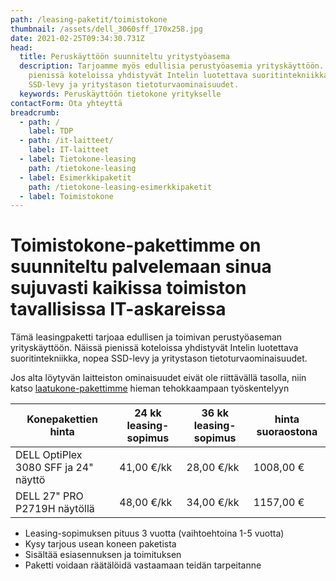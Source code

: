 ```yaml
---
path: /leasing-paketit/toimistokone
thumbnail: /assets/dell_3060sff_170x258.jpg
date: 2021-02-25T09:34:30.731Z
head:
  title: Peruskäyttöön suunniteltu yritystyöasema
  description: Tarjoamme myös edullisia perustyöasemia yrityskäyttöön. Näissä
    pienissä koteloissa yhdistyvät Intelin luotettava suoritintekniikka, nopea
    SSD-levy ja yritystason tietoturvaominaisuudet.
  keywords: Peruskäyttöön tietokone yritykselle
contactForm: Ota yhteyttä
breadcrumb:
  - path: /
    label: TDP
  - path: /it-laitteet/
    label: IT-laitteet
  - label: Tietokone-leasing
    path: /tietokone-leasing
  - label: Esimerkkipaketit
    path: /tietokone-leasing-esimerkkipaketit
  - label: Toimistokone
---
```

# Toimistokone-pakettimme on suunniteltu palvelemaan sinua sujuvasti kaikissa toimiston tavallisissa IT-askareissa

Tämä leasingpaketti tarjoaa edullisen ja toimivan perustyöaseman yrityskäyttöön. Näissä pienissä koteloissa yhdistyvät Intelin luotettava suoritintekniikka, nopea SSD-levy ja yritystason tietoturvaominaisuudet.

Jos alta löytyvän laitteiston ominaisuudet eivät ole riittävällä tasolla, niin katso <a href="/leasing-paketit/laatukone">laatukone-pakettimme</a> hieman tehokkaampaan työskentelyyn

| Konepakettien hinta                  | 24 kk leasing-sopimus | 36 kk leasing-sopimus | hinta suoraostona |
| ------------------------------------ | --------------------- | --------------------- | ----------------- |
| DELL OptiPlex 3080 SFF ja 24" näyttö | 41,00 €/kk            | 28,00 €/kk            | 1008,00 €         |
| DELL 27" PRO P2719H näytöllä         | 48,00 €/kk            | 34,00 €/kk            | 1157,00 €         |

* Leasing-sopimuksen pituus 3 vuotta (vaihtoehtoina 1-5 vuotta)
* Kysy tarjous usean koneen paketista
* Sisältää esiasennuksen ja toimituksen
* Paketti voidaan räätälöidä vastaamaan teidän tarpeitanne

<Cards cardsPerRow="2" cards='[{"bgColor":"lightest","title":"DELL OptiPlex 3080 SFF","linkBgColor":"darkest","image":"/assets/dell_3060sff_170x258.jpg","content":"Dell OptiPlex 3080 SFF on yrityskäyttöön suunniteltu luotettava ja hankintahinnaltaan edullinen perustyöasema.\n\nPienikokoisen SFF pöytäkotelon ansiosta 3080 asentuu vaivattomasti ahtaampiinkin tiloihin.\n\n* Intel Core i5-10500 (Max. 4.10GHz, 9M, 6C) prosessori\n* Windows 10 Pro 64 bit\n* Intel UHD Graphics 630\n* 8Gt muistia, 256SSD, 4x USB3.1, 4x USB2.0, DP\n* Integroitu muistikortinlukija / Optinen asema DVD+/-RW\n* 3 vuoden onsite-huolto ja Tekninen tuki – puhelinneuvonta – 1 vuosi"},{"bgColor":"lightest","title":"DELL 24\" P2419H FHD/IPS/HAS/PIVOT","linkBgColor":"darkest","content":"Dell U2419H vastaa vaativan-käyttäjän tarpeisiin FullHD-tarkkuudella ja kattavilla ominaisuuksillaan\n\nLED-taustavalaistussa 24” IPS laajakuvanäytössä on huipputarkka kuva ja alhainen virrankulutus. Monipuolisesti säädettävä PIVOT jalusta ja korkeudensäätö.\n\nLED-taustavalaistussa 27” IPS laajakuvanäytössä on huipputarkka kuva ja alhainen virrankulutus. Monipuolisesti säädettävä PIVOT jalusta ja korkeudensäätö.","image":"/assets/dell_u2419h_250x207.jpg"}]' />